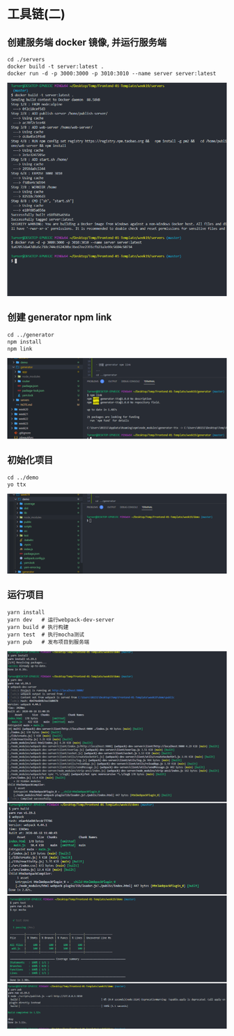 # 工具链(二)

## 创建服务端 docker 镜像, 并运行服务端

```
cd ./servers
docker build -t server:latest .
docker run -d -p 3000:3000 -p 3010:3010 --name server server:latest
```

![创建服务端 docker 镜像, 并运行服务端](../documents/images/toolchain-docker.png)

## 创建 generator npm link

```
cd ../generator
npm install
npm link
```

![创建 generator npm link](../documents/images/toolchain-npmlink.png)

## 初始化项目

```
cd ../demo
yo ttx
```

![初始化项目](../documents/images/toolchain-yottx.png)

## 运行项目

```
yarn install
yarn dev   # 运行webpack-dev-server
yarn build # 执行构建
yarn test  # 执行mocha测试
yarn pub   # 发布项目到服务端
```

![dev](../documents/images/toolchain-dev.png)
![build](../documents/images/toolchain-build.png)
![test](../documents/images/toolchain-test.png)
![pub](../documents/images/toolchain-pub.png)

